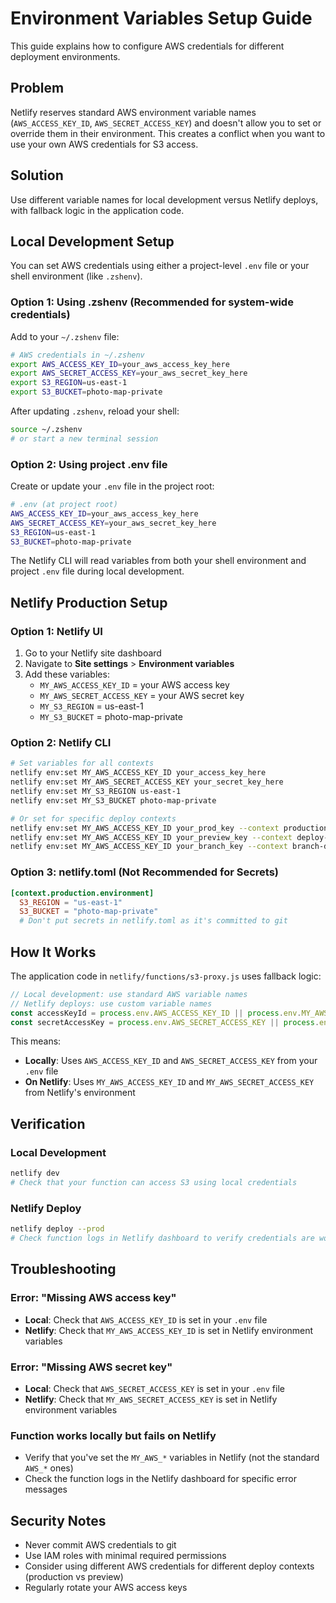 # Environment Variables Setup Guide

This guide explains how to configure AWS credentials for different deployment environments.

## Problem

Netlify reserves standard AWS environment variable names (`AWS_ACCESS_KEY_ID`, `AWS_SECRET_ACCESS_KEY`) and doesn't allow you to set or override them in their environment. This creates a conflict when you want to use your own AWS credentials for S3 access.

## Solution

Use different variable names for local development versus Netlify deploys, with fallback logic in the application code.

## Local Development Setup

You can set AWS credentials using either a project-level `.env` file or your shell environment (like `.zshenv`).

### Option 1: Using .zshenv (Recommended for system-wide credentials)

Add to your `~/.zshenv` file:

```bash
# AWS credentials in ~/.zshenv
export AWS_ACCESS_KEY_ID=your_aws_access_key_here
export AWS_SECRET_ACCESS_KEY=your_aws_secret_key_here
export S3_REGION=us-east-1
export S3_BUCKET=photo-map-private
```

After updating `.zshenv`, reload your shell:
```bash
source ~/.zshenv
# or start a new terminal session
```

### Option 2: Using project .env file

Create or update your `.env` file in the project root:

```bash
# .env (at project root)
AWS_ACCESS_KEY_ID=your_aws_access_key_here
AWS_SECRET_ACCESS_KEY=your_aws_secret_key_here
S3_REGION=us-east-1
S3_BUCKET=photo-map-private
```

The Netlify CLI will read variables from both your shell environment and project `.env` file during local development.

## Netlify Production Setup

### Option 1: Netlify UI

1. Go to your Netlify site dashboard
2. Navigate to **Site settings** > **Environment variables**
3. Add these variables:
   - `MY_AWS_ACCESS_KEY_ID` = your AWS access key
   - `MY_AWS_SECRET_ACCESS_KEY` = your AWS secret key
   - `MY_S3_REGION` = us-east-1
   - `MY_S3_BUCKET` = photo-map-private

### Option 2: Netlify CLI

```bash
# Set variables for all contexts
netlify env:set MY_AWS_ACCESS_KEY_ID your_access_key_here
netlify env:set MY_AWS_SECRET_ACCESS_KEY your_secret_key_here
netlify env:set MY_S3_REGION us-east-1
netlify env:set MY_S3_BUCKET photo-map-private

# Or set for specific deploy contexts
netlify env:set MY_AWS_ACCESS_KEY_ID your_prod_key --context production
netlify env:set MY_AWS_ACCESS_KEY_ID your_preview_key --context deploy-preview
netlify env:set MY_AWS_ACCESS_KEY_ID your_branch_key --context branch-deploy
```

### Option 3: netlify.toml (Not Recommended for Secrets)

```toml
[context.production.environment]
  S3_REGION = "us-east-1"
  S3_BUCKET = "photo-map-private"
  # Don't put secrets in netlify.toml as it's committed to git
```

## How It Works

The application code in `netlify/functions/s3-proxy.js` uses fallback logic:

```javascript
// Local development: use standard AWS variable names
// Netlify deploys: use custom variable names
const accessKeyId = process.env.AWS_ACCESS_KEY_ID || process.env.MY_AWS_ACCESS_KEY_ID;
const secretAccessKey = process.env.AWS_SECRET_ACCESS_KEY || process.env.MY_AWS_SECRET_ACCESS_KEY;
```

This means:
- **Locally**: Uses `AWS_ACCESS_KEY_ID` and `AWS_SECRET_ACCESS_KEY` from your `.env` file
- **On Netlify**: Uses `MY_AWS_ACCESS_KEY_ID` and `MY_AWS_SECRET_ACCESS_KEY` from Netlify's environment

## Verification

### Local Development
```bash
netlify dev
# Check that your function can access S3 using local credentials
```

### Netlify Deploy
```bash
netlify deploy --prod
# Check function logs in Netlify dashboard to verify credentials are working
```

## Troubleshooting

### Error: "Missing AWS access key"
- **Local**: Check that `AWS_ACCESS_KEY_ID` is set in your `.env` file
- **Netlify**: Check that `MY_AWS_ACCESS_KEY_ID` is set in Netlify environment variables

### Error: "Missing AWS secret key"
- **Local**: Check that `AWS_SECRET_ACCESS_KEY` is set in your `.env` file
- **Netlify**: Check that `MY_AWS_SECRET_ACCESS_KEY` is set in Netlify environment variables

### Function works locally but fails on Netlify
- Verify that you've set the `MY_AWS_*` variables in Netlify (not the standard `AWS_*` ones)
- Check the function logs in the Netlify dashboard for specific error messages

## Security Notes

- Never commit AWS credentials to git
- Use IAM roles with minimal required permissions
- Consider using different AWS credentials for different deploy contexts (production vs preview)
- Regularly rotate your AWS access keys
